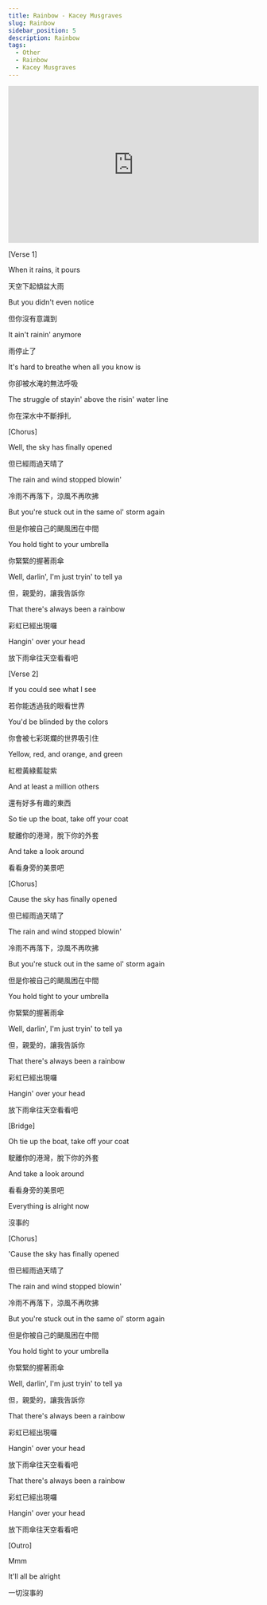```yaml
---
title: Rainbow - Kacey Musgraves
slug: Rainbow
sidebar_position: 5
description: Rainbow
tags:
  - Other
  - Rainbow
  - Kacey Musgraves
---
```


<iframe width="100%" height="315" src="https://www.youtube.com/embed/6OFv566mj7s" title="YouTube video player" frameborder="0" allow="accelerometer; autoplay; clipboard-write; encrypted-media; gyroscope; picture-in-picture; web-share" allowfullscreen></iframe>

[Verse 1]

When it rains, it pours

天空下起傾盆大雨

But you didn't even notice

但你沒有意識到

It ain't rainin' anymore

雨停止了

It's hard to breathe when all you know is

你卻被水淹的無法呼吸

The struggle of stayin' above the risin' water line

你在深水中不斷掙扎

[Chorus]

Well, the sky has finally opened

但已經雨過天晴了

The rain and wind stopped blowin'

冷雨不再落下，涼風不再吹拂

But you're stuck out in the same ol' storm again

但是你被自己的颶風困在中間

You hold tight to your umbrella

你緊緊的握著雨傘

Well, darlin', I'm just tryin' to tell ya

但，親愛的，讓我告訴你

That there's always been a rainbow

彩虹已經出現囉

Hangin' over your head

放下雨傘往天空看看吧

[Verse 2]

If you could see what I see

若你能透過我的眼看世界

You'd be blinded by the colors

你會被七彩斑斕的世界吸引住

Yellow, red, and orange, and green

紅橙黃綠藍靛紫

And at least a million others

還有好多有趣的東西

So tie up the boat, take off your coat

駛離你的港灣，脫下你的外套

And take a look around

看看身旁的美景吧

[Chorus]

Cause the sky has finally opened

但已經雨過天晴了

The rain and wind stopped blowin'

冷雨不再落下，涼風不再吹拂

But you're stuck out in the same ol' storm again

但是你被自己的颶風困在中間

You hold tight to your umbrella

你緊緊的握著雨傘

Well, darlin', I'm just tryin' to tell ya

但，親愛的，讓我告訴你

That there's always been a rainbow

彩虹已經出現囉

Hangin' over your head

放下雨傘往天空看看吧

[Bridge]

Oh tie up the boat, take off your coat

駛離你的港灣，脫下你的外套

And take a look around

看看身旁的美景吧

Everything is alright now

沒事的

[Chorus]

'Cause the sky has finally opened

但已經雨過天晴了

The rain and wind stopped blowin'

冷雨不再落下，涼風不再吹拂

But you're stuck out in the same ol' storm again

但是你被自己的颶風困在中間

You hold tight to your umbrella

你緊緊的握著雨傘

Well, darlin', I'm just tryin' to tell ya

但，親愛的，讓我告訴你

That there's always been a rainbow

彩虹已經出現囉

Hangin' over your head

放下雨傘往天空看看吧

That there's always been a rainbow

彩虹已經出現囉

Hangin' over your head

放下雨傘往天空看看吧

[Outro]

Mmm

It'll all be alright

一切沒事的